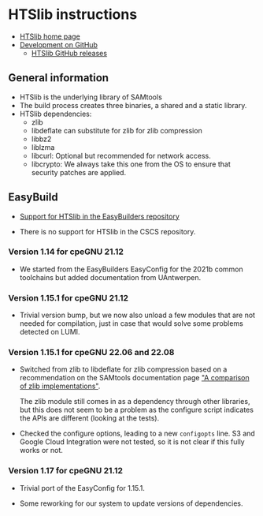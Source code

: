 # HTSlib instructions

-   [HTSlib home page](http://www.htslib.org/)
-   [Development on GitHub](https://github.com/samtools/htslib)
    -   [HTSlib GitHub releases](https://github.com/samtools/htslib/releases)


## General information

-   HTSlib is the underlying library of SAMtools
-   The build process creates three binaries, a shared and a static library.
-   HTSlib dependencies:
    -   zlib
    -   libdeflate can substitute for zlib for zlib compression
    -   libbz2
    -   liblzma
    -   libcurl: Optional but recommended for network access.
    -   libcrypto: We always take this one from the OS to ensure that security patches
        are applied.

## EasyBuild

-  [Support for HTSlib in the EasyBuilders repository](https://github.com/easybuilders/easybuild-easyconfigs/tree/develop/easybuild/easyconfigs/h/HTSlib)

-   There is no support for HTSlib in the CSCS repository.

### Version 1.14 for cpeGNU 21.12

-   We started from the EasyBuilders EasyConfig for the 2021b common
    toolchains but added documentation from UAntwerpen.

### Version 1.15.1 for cpeGNU 21.12

-   Trivial version bump, but we now also unload a few modules that are
    not needed for compilation, just in case that would solve some problems
    detected on LUMI.

    
### Version 1.15.1 for cpeGNU 22.06 and 22.08

-   Switched from zlib to libdeflate for zlib compression based on a recommendation on the SAMtools
    documentation page ["A comparison of zlib implementations"](http://www.htslib.org/benchmarks/zlib.html).
    
    The zlib module still comes in as a dependency through other libraries, but this does not seem to
    be a problem as the configure script indicates the APIs are different (looking 
    at the tests).
    
-   Checked the configure options, leading to a new `configopts` line. S3 and Google 
    Cloud Integration were not tested, so it is not clear if this fully works or not.

    
### Version 1.17 for cpeGNU 21.12

-   Trivial port of the EasyConfig for 1.15.1.

-   Some reworking for our system to update versions of dependencies.


